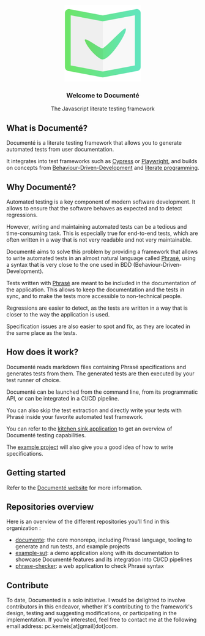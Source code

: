<p align="center">
    <a href="https://github.com/documente/documente">
        <img alt="Logo for the Documenté literate testing framework" src="https://github.com/documente/documente.github.io/raw/main/public/logo.svg" title="Documenté logo" width="200"/>
    </a>
</p>

<h3 align="center">Welcome to Documenté</h3>

<p align="center">
The Javascript literate testing framework
</p>

## What is Documenté?

Documenté is a literate testing framework that allows you to generate automated tests from user documentation.

It integrates into test frameworks such as [Cypress](https://www.cypress.io/) or [Playwright](https://playwright.dev/), and builds on concepts from [Behaviour-Driven-Development](https://en.wikipedia.org/wiki/Behavior-driven_development) and [literate programming](https://en.wikipedia.org/wiki/Literate_programming).

##  Why Documenté?

Automated testing is a key component of modern software development.
It allows to ensure that the software behaves as expected and to detect regressions.

However, writing and maintaining automated tests can be a tedious and time-consuming task.
This is especially true for end-to-end tests, which are often written in a way that is not very readable and not very maintainable.

Documenté aims to solve this problem by providing a framework that allows to write automated tests
in an almost natural language called [Phrasé](https://github.com/documente/documente/tree/main/packages/phrase), using a syntax that is very close to the one used in BDD (Behaviour-Driven-Development).

Tests written with [Phrasé](https://github.com/documente/documente/tree/main/packages/phrase) are meant to be included in the documentation of the application.
This allows to keep the documentation and the tests in sync, and to make the tests more accessible to non-technical people.

Regressions are easier to detect, as the tests are written in a way that is closer to the way the application is used.

Specification issues are also easier to spot and fix, as they are located in the same place as the tests.

## How does it work?

Documenté reads markdown files containing Phrasé specifications and generates tests from them.
The generated tests are then executed by your test runner of choice.

Documenté can be launched from the command line, from its programmatic API, or can be integrated in a CI/CD pipeline.

You can also skip the test extraction and directly write your tests with Phrasé inside your favorite automated test framework.

You can refer to the [kitchen sink application](https://documente.github.io/kitchen-sink) to get an overview of Documenté testing capabilities.

The [example project](https://github.com/documente/example-sut) will also give you a good idea of how to write specifications.

## Getting started

Refer to the [Documenté website](https://documente.github.io/) for more information.

## Repositories overview

Here is an overview of the different repositories you'll find in this organization :
- [documente](https://github.com/documente/documente): the core monorepo, including Phrasé language, tooling to generate and run tests, and example projects
- [example-sut](https://github.com/documente/example-sut): a demo application along with its documentation to showcase Documenté features and its integration into CI/CD pipelines
- [phrase-checker](https://github.com/documente/phrase-checker): a web application to check Phrasé syntax

## Contribute

To date, Documented is a solo initiative. I would be delighted to involve contributors in this endeavor, whether it's contributing to the framework's design, testing and suggesting modifications, or participating in the implementation. If you're interested, feel free to contact me at the following email address: pc.kerneis[at]gmail[dot]com.
